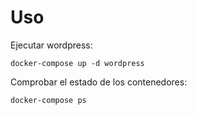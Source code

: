 # Uso

Ejecutar wordpress:
```
docker-compose up -d wordpress
```

Comprobar el estado de los contenedores:
```
docker-compose ps
```
